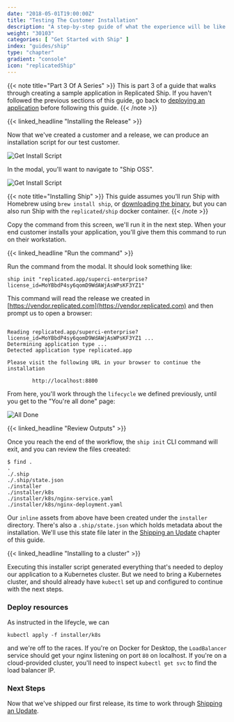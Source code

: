 ```yaml
---
date: "2018-05-01T19:00:00Z"
title: "Testing The Customer Installation"
description: "A step-by-step guide of what the experience will be like installing the application"
weight: "30103"
categories: [ "Get Started with Ship" ]
index: "guides/ship"
type: "chapter"
gradient: "console"
icon: "replicatedShip"
---
```


{{< note title="Part 3 Of A Series" >}}
This is part 3 of a guide that walks through creating a sample application in Replicated Ship. If you haven't followed the previous sections of this guide, go back to [deploying an application](../create-a-release) before following this guide.
{{< /note >}}

{{< linked_headline "Installing the Release" >}}

Now that we've created a customer and a release, we can produce an installation script for our test customer.

![Get Install Script](/images/guides/ship/customer-install-script.png)

In the modal, you'll want to navigate to "Ship OSS".

![Get Install Script](/images/guides/ship/copy-install-script.png)


{{< note title="Installing Ship" >}}
This guide assumes you'll run Ship with Homebrew using 
`brew install ship`, or [downloading the binary](https://github.com/replicatedhq/ship#installation), but you can also run Ship with the `replicated/ship` docker container.
{{< /note >}}

Copy the command from this screen, we'll run it in the next step. When your end customer installs your application, you'll give them this command to run on their workstation.


{{< linked_headline "Run the command" >}}

Run the command from the modal. It should look something like:

```shell
ship init "replicated.app/superci-enterprise?license_id=MoYBbdP4sy6qomD9WdAWjAsWPsKF3YZ1"
```

This command will read the release we created in [https://vendor.replicated.com](https://vendor.replicated.com) and then prompt us to open a browser:

```shell

Reading replicated.app/superci-enterprise?license_id=MoYBbdP4sy6qomD9WdAWjAsWPsKF3YZ1 ...
Determining application type ...
Detected application type replicated.app

Please visit the following URL in your browser to continue the installation

        http://localhost:8800

```

From here, you'll work through the `lifecycle` we defined previously, until you get to the "You're all done" page:

![All Done](/images/guides/ship/all-done.png)

{{< linked_headline "Review Outputs" >}}

Once you reach the end of the workflow, the `ship init` CLI command  will exit, and you can review the files creeated:

```shell
$ find .
.
./.ship
./.ship/state.json
./installer
./installer/k8s
./installer/k8s/nginx-service.yaml
./installer/k8s/nginx-deployment.yaml
```

Our `inline` assets from above have been created under the `installer` directory. There's also a `.ship/state.json` which holds metadata about the installation. We'll use this state file later in the [Shipping an Update](../iterate) chapter of this guide.


{{< linked_headline "Installing to a cluster" >}}

Executing this installer script generated everything that's needed to deploy our application to a Kubernetes cluster. But we need to bring a Kubernetes cluster, and should already have `kubectl` set up and configured to continue with the next steps.

### Deploy resources

As instructed in the lifeycle, we can

```shell
kubectl apply -f installer/k8s
```

and we're off to the races. If you're on Docker for Desktop, the `LoadBalancer` service should get your nginx listening on port `80` on localhost. If you're on a cloud-provided cluster, you'll need to inspect `kubectl get svc` to find the load balancer IP.

### Next Steps

Now that we've shipped our first release, its time to work through [Shipping an Update](../iterate).
